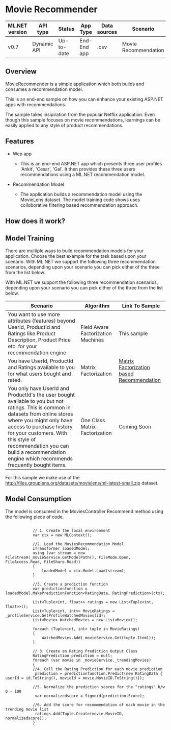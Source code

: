 # Movie Recommender 

| ML.NET version | API type          | Status                        | App Type    | Data sources | Scenario            | ML Task                   | Algorithms                  |
|----------------|-------------------|-------------------------------|-------------|-----------|---------------------|---------------------------|-----------------------------|
|v0.7| Dynamic API | Up-to-date | End-End app | .csv | Movie Recommendation | Recommendation | Field Aware Factorization Machines |

## Overview
MovieRecommender is a simple application which both builds and consumes a recommendation model. 

This is an end-end sample on how you can enhance your existing ASP.NET apps with recommendations. 

The sample takes insipiration from the popular Netflix application. Even though this sample focuses on movie recommendations, learnings can be easily applied to any style of product recommendations. 

## Features
* Wep app 
    * This is an end-end ASP.NET app which presents three user profiles 'Ankit', 'Cesar', 'Gal'. It then provides these three users 
      recommendations using a ML.NET recommendation model.   

* Recommendation Model 
    * The application builds a recommendation model using the MovieLens dataset. The model training code shows 
      uses colloborative filtering based recommendation approach. 

## How does it work?

## Model Training 
There are multiple ways to build recommendation models for your application. Choose the best example for the task based upon your scenario. With ML.NET we support the following three recommendation scenarios, depending upon your scenario you can pick either of the three from the list below.

With ML.NET we support the following three recommendation scenarios, depending upon your scenario you can pick either of the three from the list below. 

| Scenario | Algorithm | Link To Sample
| --- | --- | --- | 
| You want to use more attributes (features) beyond UserId, ProductId and Ratings like Product Description, Product Price etc. for your recommendation engine | Field Aware Factorization Machines | This sample | 
| You have  UserId, ProductId and Ratings available to you for what users bought and rated.| Matrix Factorization | <a href="samples/csharp/getting-started/MatrixFactorization_MovieRecommendation">Matrix Factorization based Recommendation</a>| 
| You only have UserId and ProductId's the user bought available to you but not ratings. This is  common in datasets from online stores where you might only have access to purchase history for your customers. With this style of recommendation you can build a recommendation engine which recommends frequently bought items. | One Class Matrix Factorization | Coming Soon | 

For this sample we make use of the http://files.grouplens.org/datasets/movielens/ml-latest-small.zip dataset. 

## Model Consumption
The model is consumed in the MoviesController Recommend method using the following piece of code. 

```CSharp

            // 1. Create the local environment
            var ctx = new MLContext();
            
            //2. Load the MoviesRecommendation Model
            ITransformer loadedModel;
            using (var stream = new FileStream(_movieService.GetModelPath(), FileMode.Open, FileAccess.Read, FileShare.Read))
            {
                loadedModel = ctx.Model.Load(stream);
            }

            //3. Create a prediction function
            var predictionfunction = loadedModel.MakePredictionFunction<RatingData, RatingPrediction>(ctx);
            
            List<Tuple<int, float>> ratings = new List<Tuple<int, float>>();
            List<Tuple<int, int>> MovieRatings = _profileService.GetProfileWatchedMovies(id);
            List<Movie> WatchedMovies = new List<Movie>();

            foreach (Tuple<int, int> tuple in MovieRatings)
            {
                WatchedMovies.Add(_movieService.Get(tuple.Item1));
            }

            // 3. Create an Rating Prediction Output Class
            RatingPrediction prediction = null;
            foreach (var movie in _movieService._trendingMovies)
            {
            //4. Call the Rating Prediction for each movie prediction
             prediction = predictionfunction.Predict(new RatingData { userId = id.ToString(), movieId = movie.MovieID.ToString()});
              
            //5. Normalize the prediction scores for the "ratings" b/w 0 - 100
             var normalizedscore = Sigmoid(prediction.Score);

            //6. Add the score for recommendation of each movie in the trending movie list
             ratings.Add(Tuple.Create(movie.MovieID, normalizedscore));
            }






